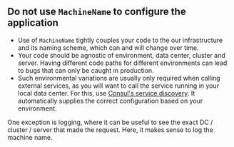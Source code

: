 ## Do not use `MachineName` to configure the application


- Use of `MachineName` tightly couples your code to the our infrastructure and its naming scheme, which can and will change over time.
- Your code should be agnostic of environment, data center, cluster and server. Having different code paths for different environments can lead to bugs that can only be caught in production.
- Such environmental variations are usually only required when calling external services, as you will want to call the service running in your local data center. For this, use [Consul's service discovery](service-discovery.md). It automatically supplies the correct configuration based on your environment.

One exception is logging, where it can be useful to see the exact DC / cluster / server that made the request. Here, it makes sense to log the machine name.